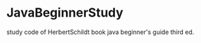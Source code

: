 JavaBeginnerStudy
=================

study code of HerbertSchildt book java beginner's guide third ed.
